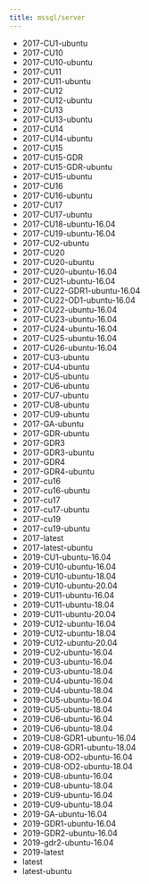 ```yaml
---
title: mssql/server
---
```

- 2017-CU1-ubuntu
- 2017-CU10
- 2017-CU10-ubuntu
- 2017-CU11
- 2017-CU11-ubuntu
- 2017-CU12
- 2017-CU12-ubuntu
- 2017-CU13
- 2017-CU13-ubuntu
- 2017-CU14
- 2017-CU14-ubuntu
- 2017-CU15
- 2017-CU15-GDR
- 2017-CU15-GDR-ubuntu
- 2017-CU15-ubuntu
- 2017-CU16
- 2017-CU16-ubuntu
- 2017-CU17
- 2017-CU17-ubuntu
- 2017-CU18-ubuntu-16.04
- 2017-CU19-ubuntu-16.04
- 2017-CU2-ubuntu
- 2017-CU20
- 2017-CU20-ubuntu
- 2017-CU20-ubuntu-16.04
- 2017-CU21-ubuntu-16.04
- 2017-CU22-GDR1-ubuntu-16.04
- 2017-CU22-OD1-ubuntu-16.04
- 2017-CU22-ubuntu-16.04
- 2017-CU23-ubuntu-16.04
- 2017-CU24-ubuntu-16.04
- 2017-CU25-ubuntu-16.04
- 2017-CU26-ubuntu-16.04
- 2017-CU3-ubuntu
- 2017-CU4-ubuntu
- 2017-CU5-ubuntu
- 2017-CU6-ubuntu
- 2017-CU7-ubuntu
- 2017-CU8-ubuntu
- 2017-CU9-ubuntu
- 2017-GA-ubuntu
- 2017-GDR-ubuntu
- 2017-GDR3
- 2017-GDR3-ubuntu
- 2017-GDR4
- 2017-GDR4-ubuntu
- 2017-cu16
- 2017-cu16-ubuntu
- 2017-cu17
- 2017-cu17-ubuntu
- 2017-cu19
- 2017-cu19-ubuntu
- 2017-latest
- 2017-latest-ubuntu
- 2019-CU1-ubuntu-16.04
- 2019-CU10-ubuntu-16.04
- 2019-CU10-ubuntu-18.04
- 2019-CU10-ubuntu-20.04
- 2019-CU11-ubuntu-16.04
- 2019-CU11-ubuntu-18.04
- 2019-CU11-ubuntu-20.04
- 2019-CU12-ubuntu-16.04
- 2019-CU12-ubuntu-18.04
- 2019-CU12-ubuntu-20.04
- 2019-CU2-ubuntu-16.04
- 2019-CU3-ubuntu-16.04
- 2019-CU3-ubuntu-18.04
- 2019-CU4-ubuntu-16.04
- 2019-CU4-ubuntu-18.04
- 2019-CU5-ubuntu-16.04
- 2019-CU5-ubuntu-18.04
- 2019-CU6-ubuntu-16.04
- 2019-CU6-ubuntu-18.04
- 2019-CU8-GDR1-ubuntu-16.04
- 2019-CU8-GDR1-ubuntu-18.04
- 2019-CU8-OD2-ubuntu-16.04
- 2019-CU8-OD2-ubuntu-18.04
- 2019-CU8-ubuntu-16.04
- 2019-CU8-ubuntu-18.04
- 2019-CU9-ubuntu-16.04
- 2019-CU9-ubuntu-18.04
- 2019-GA-ubuntu-16.04
- 2019-GDR1-ubuntu-16.04
- 2019-GDR2-ubuntu-16.04
- 2019-gdr2-ubuntu-16.04
- 2019-latest
- latest
- latest-ubuntu
